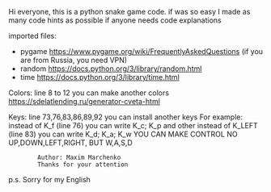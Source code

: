 Hi everyone,
this is a python snake game code.
if was so easy
I made as many code hints as possible if anyone needs code explanations

imported files:
- pygame 
https://www.pygame.org/wiki/FrequentlyAskedQuestions  (if you are from Russia, you need VPN)
- random
https://docs.python.org/3/library/random.html
- time
https://docs.python.org/3/library/time.html

Colors:
line 8 to 12
you can make another colors
https://sdelatlending.ru/generator-cveta-html

Keys:
line 73,76,83,86,89,92
you can install another keys
For example:
instead of K_f (line 76) you can write K_c; K_p and other
instead of K_LEFT (line 83) you can write K_d; K_a; K_w
YOU CAN MAKE CONTROL NO UP,DOWN,LEFT,RIGHT, BUT W,A,S,D


            Author: Maxim Marchenko
            Thanks for your attention
p.s. Sorry for my English
